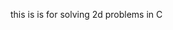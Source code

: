 this is is for solving 2d problems in C






















































































































